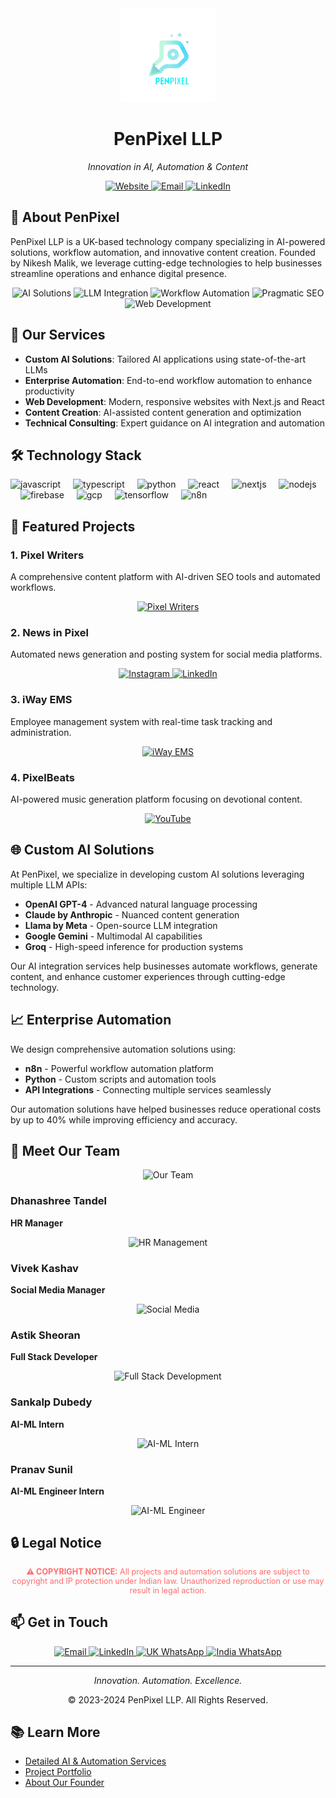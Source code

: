 <div align="center">
  <img src="images/PenPixel_Logo.png" height="150" alt="PenPixel LLP Logo" />
  <h1>PenPixel LLP</h1>
  <p><em>Innovation in AI, Automation & Content</em></p>
  
  <a href="https://penpixel.in" target="_blank">
    <img src="https://img.shields.io/badge/Website-penpixel.in-1a73e8?style=for-the-badge" alt="Website" />
  </a>
  <a href="mailto:contact@penpixel.in">
    <img src="https://img.shields.io/badge/Email-contact@penpixel.in-D14836?style=for-the-badge&logo=gmail&logoColor=white" alt="Email" />
  </a>
  <a href="https://www.linkedin.com/company/penpixel-llp">
    <img src="https://img.shields.io/badge/LinkedIn-Penpixel_LLP-0077B5?style=for-the-badge&logo=linkedin&logoColor=white" alt="LinkedIn" />
  </a>
</div>

## 🚀 About PenPixel

PenPixel LLP is a UK-based technology company specializing in AI-powered solutions, workflow automation, and innovative content creation. Founded by Nikesh Malik, we leverage cutting-edge technologies to help businesses streamline operations and enhance digital presence.

<div align="center">
  <img src="https://img.shields.io/badge/AI%20Solutions-FF6B6B?style=for-the-badge" alt="AI Solutions" />
  <img src="https://img.shields.io/badge/LLM%20Integration-4ECDC4?style=for-the-badge" alt="LLM Integration" />
  <img src="https://img.shields.io/badge/Workflow%20Automation-00C7B7?style=for-the-badge" alt="Workflow Automation" />
  <img src="https://img.shields.io/badge/Pragmatic%20SEO-FF4500?style=for-the-badge" alt="Pragmatic SEO" />
  <img src="https://img.shields.io/badge/Web%20Development-1a73e8?style=for-the-badge" alt="Web Development" />
</div>

## 💼 Our Services

- **Custom AI Solutions**: Tailored AI applications using state-of-the-art LLMs
- **Enterprise Automation**: End-to-end workflow automation to enhance productivity
- **Web Development**: Modern, responsive websites with Next.js and React
- **Content Creation**: AI-assisted content generation and optimization
- **Technical Consulting**: Expert guidance on AI integration and automation

## 🛠️ Technology Stack

<div align="left">
  <img src="https://cdn.jsdelivr.net/gh/devicons/devicon/icons/javascript/javascript-original.svg" height="40" alt="javascript" />
  <img width="12" />
  <img src="https://cdn.jsdelivr.net/gh/devicons/devicon/icons/typescript/typescript-original.svg" height="40" alt="typescript" />
  <img width="12" />
  <img src="https://cdn.jsdelivr.net/gh/devicons/devicon/icons/python/python-original.svg" height="40" alt="python" />
  <img width="12" />
  <img src="https://cdn.jsdelivr.net/gh/devicons/devicon/icons/react/react-original.svg" height="40" alt="react" />
  <img width="12" />
  <img src="https://cdn.jsdelivr.net/gh/devicons/devicon/icons/nextjs/nextjs-original.svg" height="40" alt="nextjs" />
  <img width="12" />
  <img src="https://cdn.jsdelivr.net/gh/devicons/devicon/icons/nodejs/nodejs-original.svg" height="40" alt="nodejs" />
  <img width="12" />
  <img src="https://cdn.jsdelivr.net/gh/devicons/devicon/icons/firebase/firebase-plain.svg" height="40" alt="firebase" />
  <img width="12" />
  <img src="https://cdn.jsdelivr.net/gh/devicons/devicon/icons/googlecloud/googlecloud-original.svg" height="40" alt="gcp" />
  <img width="12" />
  <img src="https://cdn.jsdelivr.net/gh/devicons/devicon/icons/tensorflow/tensorflow-original.svg" height="40" alt="tensorflow" />
  <img width="12" />
  <img src="https://n8n.io/favicon.ico" height="40" alt="n8n" />
</div>

## 🌟 Featured Projects

### 1. Pixel Writers
A comprehensive content platform with AI-driven SEO tools and automated workflows.

<div align="center">
  <a href="https://pixelwriters.com" target="_blank">
    <img src="https://img.shields.io/badge/Visit-PixelWriters.com-4285F4?style=for-the-badge" alt="Pixel Writers" />
  </a>
</div>

### 2. News in Pixel
Automated news generation and posting system for social media platforms.

<div align="center">
  <a href="https://www.instagram.com/newsinpixel.en/" target="_blank">
    <img src="https://img.shields.io/badge/Follow-@newsinpixel.en-E4405F?style=for-the-badge&logo=instagram&logoColor=white" alt="Instagram" />
  </a>
  <a href="https://www.linkedin.com/company/news-in-pixel" target="_blank">
    <img src="https://img.shields.io/badge/Follow-News_in_Pixel-0077B5?style=for-the-badge&logo=linkedin&logoColor=white" alt="LinkedIn" />
  </a>
</div>

### 3. iWay EMS
Employee management system with real-time task tracking and administration.

<div align="center">
  <a href="https://ems.way2class.org" target="_blank">
    <img src="https://img.shields.io/badge/Visit-iWay_EMS-34a853?style=for-the-badge" alt="iWay EMS" />
  </a>
</div>

### 4. PixelBeats
AI-powered music generation platform focusing on devotional content.

<div align="center">
  <a href="https://www.youtube.com/@pixelbeats_yt5" target="_blank">
    <img src="https://img.shields.io/badge/Subscribe-PixelBeats-FF0000?style=for-the-badge&logo=youtube&logoColor=white" alt="YouTube" />
  </a>
</div>

## 🌐 Custom AI Solutions

At PenPixel, we specialize in developing custom AI solutions leveraging multiple LLM APIs:

- **OpenAI GPT-4** - Advanced natural language processing
- **Claude by Anthropic** - Nuanced content generation
- **Llama by Meta** - Open-source LLM integration
- **Google Gemini** - Multimodal AI capabilities
- **Groq** - High-speed inference for production systems

Our AI integration services help businesses automate workflows, generate content, and enhance customer experiences through cutting-edge technology.

## 📈 Enterprise Automation

We design comprehensive automation solutions using:

- **n8n** - Powerful workflow automation platform
- **Python** - Custom scripts and automation tools
- **API Integrations** - Connecting multiple services seamlessly

Our automation solutions have helped businesses reduce operational costs by up to 40% while improving efficiency and accuracy.

## 👥 Meet Our Team

<div align="center">
  <img src="https://img.shields.io/badge/Our%20Team-FF6B6B?style=for-the-badge" alt="Our Team" />
</div>

### Dhanashree Tandel
**HR Manager**

<div align="center">
  <img src="https://img.shields.io/badge/HR-Management-FF69B4?style=for-the-badge" alt="HR Management" />
</div>

### Vivek Kashav
**Social Media Manager**

<div align="center">
  <img src="https://img.shields.io/badge/Social-Media-1DA1F2?style=for-the-badge" alt="Social Media" />
</div>

### Astik Sheoran
**Full Stack Developer**

<div align="center">
  <img src="https://img.shields.io/badge/Full%20Stack-Development-007ACC?style=for-the-badge" alt="Full Stack Development" />
</div>

### Sankalp Dubedy
**AI-ML Intern**

<div align="center">
  <img src="https://img.shields.io/badge/AI%20ML-Intern-4ECDC4?style=for-the-badge" alt="AI-ML Intern" />
</div>

### Pranav Sunil
**AI-ML Engineer Intern**

<div align="center">
  <img src="https://img.shields.io/badge/AI%20ML-Engineer-34a853?style=for-the-badge" alt="AI-ML Engineer" />
</div>

## 🔒 Legal Notice

<div align="center">
  <p style="font-size: 0.9em; color: #ff6b6b;">
    <strong>⚠️ COPYRIGHT NOTICE:</strong> All projects and automation solutions are subject to copyright and IP protection under Indian law. Unauthorized reproduction or use may result in legal action.
  </p>
</div>

## 📫 Get in Touch

<div align="center">
  <a href="mailto:contact@penpixel.in">
    <img src="https://img.shields.io/badge/Email-contact@penpixel.in-D14836?style=for-the-badge&logo=gmail&logoColor=white" alt="Email" />
  </a>
  <a href="https://www.linkedin.com/company/penpixel-llp">
    <img src="https://img.shields.io/badge/LinkedIn-Penpixel_LLP-0077B5?style=for-the-badge&logo=linkedin&logoColor=white" alt="LinkedIn" />
  </a>
  <a href="https://wa.me/447380549563">
    <img src="https://img.shields.io/badge/UK-+44_7380_549563-25D366?style=for-the-badge&logo=whatsapp&logoColor=white" alt="UK WhatsApp" />
  </a>
  <a href="https://wa.me/918693054729">
    <img src="https://img.shields.io/badge/India-+91_8693_054729-FF9933?style=for-the-badge&logo=whatsapp&logoColor=white" alt="India WhatsApp" />
  </a>
</div>

---

<div align="center">
  <p><em>Innovation. Automation. Excellence.</em></p>
  <p>© 2023-2024 PenPixel LLP. All Rights Reserved.</p>
</div>

## 📚 Learn More

- [Detailed AI & Automation Services](AI-SERVICES.md)
- [Project Portfolio](PROJECTS.md)
- [About Our Founder](PROFILE.md) 
